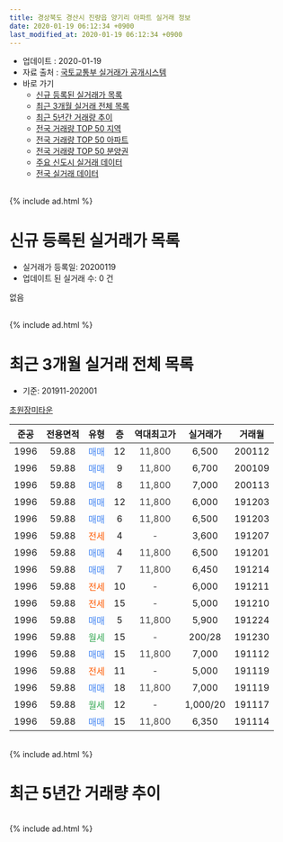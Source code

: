 ```yaml
---
title: 경상북도 경산시 진량읍 양기리 아파트 실거래 정보
date: 2020-01-19 06:12:34 +0900
last_modified_at: 2020-01-19 06:12:34 +0900
---
```


* 업데이트 : 2020-01-19
* 자료 출처 : [국토교통부 실거래가 공개시스템](http://rt.molit.go.kr)
* 바로 가기
    * [신규 등록된 실거래가 목록](#신규-등록된-실거래가-목록)
    * [최근 3개월 실거래 전체 목록](#최근-3개월-실거래-전체-목록)
    * [최근 5년간 거래량 추이](#최근-5년간-거래량-추이)
    * [전국 거래량 TOP 50 지역](https://apt-info.github.io/apt-trade-info/최근-3개월-전국에서-가장-거래가-많이-발생한-지역)
    * [전국 거래량 TOP 50 아파트](https://apt-info.github.io/apt-trade-info/최근-3개월-전국에서-가장-거래가-많이-발생한-아파트)
    * [전국 거래량 TOP 50 분양권](https://apt-info.github.io/apt-trade-info/최근-3개월-전국에서-가장-거래가-많이-발생한-분양권)
    * [주요 신도시 실거래 데이터](https://apt-info.github.io/apt-trade-info/주요-신도시)
    * [전국 실거래 데이터](https://apt-info.github.io/apt-trade-info/전국)
<br>
{% include ad.html %}
<br>

# 신규 등록된 실거래가 목록
* 실거래가 등록일: 20200119
* 업데이트 된 실거래 수: 0 건

없음

<br>
{% include ad.html %}
<br>

# 최근 3개월 실거래 전체 목록
* 기준: 201911-202001


[초원장미타운](https://search.naver.com/search.naver?query=%EA%B2%BD%EC%83%81%EB%B6%81%EB%8F%84+%EA%B2%BD%EC%82%B0%EC%8B%9C+%EC%A7%84%EB%9F%89%EC%9D%8D+%EC%96%91%EA%B8%B0%EB%A6%AC+%EC%B4%88%EC%9B%90%EC%9E%A5%EB%AF%B8%ED%83%80%EC%9A%B4)

|준공|전용면적|유형|층|역대최고가|실거래가|거래월|
|:---:|:---:|:---:|:---:|:---:|:---:|:---:|
|1996|59.88|<span style="color:#4285f3">매매</span>|12|<span style="color:#444444">11,800</span>|6,500|200112|
|1996|59.88|<span style="color:#4285f3">매매</span>|9|<span style="color:#444444">11,800</span>|6,700|200109|
|1996|59.88|<span style="color:#4285f3">매매</span>|8|<span style="color:#444444">11,800</span>|7,000|200113|
|1996|59.88|<span style="color:#4285f3">매매</span>|12|<span style="color:#444444">11,800</span>|6,000|191203|
|1996|59.88|<span style="color:#4285f3">매매</span>|6|<span style="color:#444444">11,800</span>|6,500|191203|
|1996|59.88|<span style="color:#ff5a00">전세</span>|4|<span style="color:#444444">-</span>|3,600|191207|
|1996|59.88|<span style="color:#4285f3">매매</span>|4|<span style="color:#444444">11,800</span>|6,500|191201|
|1996|59.88|<span style="color:#4285f3">매매</span>|7|<span style="color:#444444">11,800</span>|6,450|191214|
|1996|59.88|<span style="color:#ff5a00">전세</span>|10|<span style="color:#444444">-</span>|6,000|191211|
|1996|59.88|<span style="color:#ff5a00">전세</span>|15|<span style="color:#444444">-</span>|5,000|191210|
|1996|59.88|<span style="color:#4285f3">매매</span>|5|<span style="color:#444444">11,800</span>|5,900|191224|
|1996|59.88|<span style="color:#34a853">월세</span>|15|<span style="color:#444444">-</span>|200/28|191230|
|1996|59.88|<span style="color:#4285f3">매매</span>|15|<span style="color:#444444">11,800</span>|7,000|191112|
|1996|59.88|<span style="color:#ff5a00">전세</span>|11|<span style="color:#444444">-</span>|5,000|191119|
|1996|59.88|<span style="color:#4285f3">매매</span>|18|<span style="color:#444444">11,800</span>|7,000|191119|
|1996|59.88|<span style="color:#34a853">월세</span>|12|<span style="color:#444444">-</span>|1,000/20|191117|
|1996|59.88|<span style="color:#4285f3">매매</span>|15|<span style="color:#444444">11,800</span>|6,350|191114|


<br>
{% include ad.html %}
<br>

# 최근 5년간 거래량 추이


<div style="width:100%;">
    <canvas id="deal_progress" height="200"></canvas>
</div>

<script>
new Chart(document.getElementById("deal_progress"), {
    type: 'line',
    data: {
        labels: ['201501','201502','201503','201504','201505','201506','201507','201508','201509','201510','201511','201512','201601','201602','201603','201604','201605','201606','201607','201608','201609','201610','201611','201612','201701','201702','201703','201704','201705','201706','201707','201708','201709','201710','201711','201712','201801','201802','201803','201804','201805','201806','201807','201808','201809','201810','201811','201812','201901','201902','201903','201904','201905','201906','201907','201908','201909','201910','201911','201912','202001'],
        datasets: [{
            label: '매매',
            pointRadius: 1,
            data: [7, 4, 13, 2, 11, 5, 6, 6, 9, 3, 4, 1, 2, 7, 2, 3, 5, 3, 5, 3, 2, 6, 0, 2, 2, 3, 7, 1, 5, 4, 5, 12, 3, 4, 2, 6, 4, 3, 4, 2, 6, 4, 5, 2, 2, 4, 4, 2, 3, 2, 1, 1, 4, 4, 0, 3, 4, 3, 3, 5, 3],
            borderColor: "rgba(255, 201, 14, 1)",
            backgroundColor: "rgba(255, 201, 14, 0.5)",
            fill: false,
            lineTension: 0
        },{
            label: '전월세',
            pointRadius: 1,
            data: [1, 2, 4, 2, 6, 7, 2, 4, 4, 2, 4, 3, 2, 2, 3, 2, 2, 1, 4, 3, 2, 2, 3, 1, 3, 2, 6, 4, 1, 1, 2, 4, 5, 3, 1, 3, 2, 2, 1, 1, 2, 2, 2, 4, 3, 4, 2, 0, 2, 3, 2, 0, 1, 2, 4, 2, 0, 4, 2, 4, 0],
            borderColor: "rgba(0, 141, 185, 1)",
            backgroundColor: "rgba(0, 141, 185, 0.5)",
            fill: false,
            lineTension: 0
        }
        ]
    },
    options: {
        responsive: true,
        title: {
            display: false
        },
        tooltips: {
            mode: 'index',
            intersect: false
        },
        hover: {
            mode: 'nearest',
            intersect: true
        },
        scales: {
            xAxes: [{
                display: true,
                scaleLabel: {
                    display: true,
                    labelString: '년/월'
                }
            }],
            yAxes: [{
                display: true,
                ticks: {
                    suggestedMin: 0,
                },
                scaleLabel: {
                    display: true,
                    labelString: '실거래 수'
                }
            }]
        }
    }
});

</script>


<br>
{% include ad.html %}
<br>

